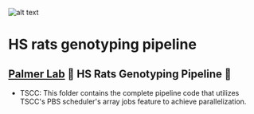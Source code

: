 ![alt text](https://secureservercdn.net/198.71.233.106/h9j.d46.myftpupload.com/wp-content/uploads/2019/09/palmerlab-logo.png)
# HS rats genotyping pipeline
## [Palmer Lab](https://https://palmerlab.org/) :test_tube: HS Rats Genotyping Pipeline :rat:

- TSCC: This folder contains the complete pipeline code that utilizes TSCC's PBS scheduler's array jobs feature to achieve parallelization.